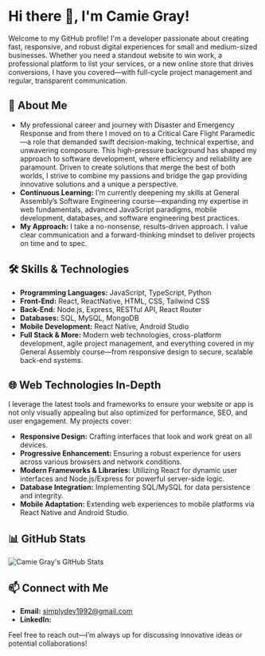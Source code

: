 # Hi there 👋, I'm Camie Gray!

Welcome to my GitHub profile! I'm a developer passionate about creating fast, responsive, and robust digital experiences for small and medium-sized businesses. Whether you need a standout website to win work, a professional platform to list your services, or a new online store that drives conversions, I have you covered—with full-cycle project management and regular, transparent communication.

## 🚀 About Me
- My professional career and journey with Disaster and Emergency Response and from there I moved on to a Critical Care Flight Paramedic—a role that demanded swift decision-making, technical expertise, and unwavering composure. This high-pressure background has shaped my approach to software development, where efficiency and reliability are paramount. Driven to create solutions that merge the best of both worlds, I strive to combine my passions and bridge the gap providing innovative solutions and a unique a perspective.
- **Continuous Learning:** I’m currently deepening my skills at General Assembly’s Software Engineering course—expanding my expertise in web fundamentals, advanced JavaScript paradigms, mobile development, databases, and software engineering best practices.
- **My Approach:** I take a no-nonsense, results-driven approach. I value clear communication and a forward-thinking mindset to deliver projects on time and to spec.

## 🛠️ Skills & Technologies
- **Programming Languages:** JavaScript, TypeScript, Python
- **Front-End:** React, ReactNative, HTML, CSS, Tailwind CSS
- **Back-End:** Node.js, Express, RESTful API, React Router
- **Databases:** SQL, MySQL, MongoDB
- **Mobile Development:** React Native, Android Studio
- **Full Stack & More:** Modern web technologies, cross-platform development, agile project management, and everything covered in my General Assembly course—from responsive design to secure, scalable back-end systems.

## 🌐 Web Technologies In-Depth
I leverage the latest tools and frameworks to ensure your website or app is not only visually appealing but also optimized for performance, SEO, and user engagement. My projects cover:
- **Responsive Design:** Crafting interfaces that look and work great on all devices.
- **Progressive Enhancement:** Ensuring a robust experience for users across various browsers and network conditions.
- **Modern Frameworks & Libraries:** Utilizing React for dynamic user interfaces and Node.js/Express for powerful server-side logic.
- **Database Integration:** Implementing SQL/MySQL for data persistence and integrity.
- **Mobile Adaptation:** Extending web experiences to mobile platforms via React Native and Android Studio.



## 📊 GitHub Stats
![Camie Gray's GitHub Stats](https://github-readme-stats.vercel.app/api?username=camiegray&show_icons=true&theme=radical)

## 📫 Connect with Me
- **Email:** [simplydev1992@gmail.com](mailto:simplydev1992@gmail.com)
- **LinkedIn:**  


Feel free to reach out—I’m always up for discussing innovative ideas or potential collaborations!
